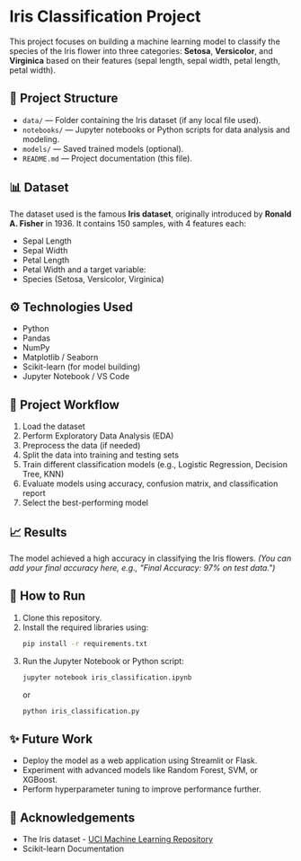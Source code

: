 # Iris Classification Project

This project focuses on building a machine learning model to classify the species of the Iris flower into three categories: **Setosa**, **Versicolor**, and **Virginica** based on their features (sepal length, sepal width, petal length, petal width).

## 📂 Project Structure

- `data/` — Folder containing the Iris dataset (if any local file used).
- `notebooks/` — Jupyter notebooks or Python scripts for data analysis and modeling.
- `models/` — Saved trained models (optional).
- `README.md` — Project documentation (this file).

## 📊 Dataset

The dataset used is the famous **Iris dataset**, originally introduced by **Ronald A. Fisher** in 1936.
It contains 150 samples, with 4 features each:
- Sepal Length
- Sepal Width
- Petal Length
- Petal Width
and a target variable:
- Species (Setosa, Versicolor, Virginica)

## ⚙️ Technologies Used

- Python
- Pandas
- NumPy
- Matplotlib / Seaborn
- Scikit-learn (for model building)
- Jupyter Notebook / VS Code

## 🚀 Project Workflow

1. Load the dataset
2. Perform Exploratory Data Analysis (EDA)
3. Preprocess the data (if needed)
4. Split the data into training and testing sets
5. Train different classification models (e.g., Logistic Regression, Decision Tree, KNN)
6. Evaluate models using accuracy, confusion matrix, and classification report
7. Select the best-performing model

## 📈 Results

The model achieved a high accuracy in classifying the Iris flowers.
*(You can add your final accuracy here, e.g., "Final Accuracy: 97% on test data.")*

## 📌 How to Run

1. Clone this repository.
2. Install the required libraries using:
    ```bash
    pip install -r requirements.txt
    ```
3. Run the Jupyter Notebook or Python script:
    ```bash
    jupyter notebook iris_classification.ipynb
    ```
    or
    ```bash
    python iris_classification.py
    ```

## ✨ Future Work

- Deploy the model as a web application using Streamlit or Flask.
- Experiment with advanced models like Random Forest, SVM, or XGBoost.
- Perform hyperparameter tuning to improve performance further.

## 🤝 Acknowledgements

- The Iris dataset - [UCI Machine Learning Repository](https://archive.ics.uci.edu/ml/datasets/iris)
- Scikit-learn Documentation
